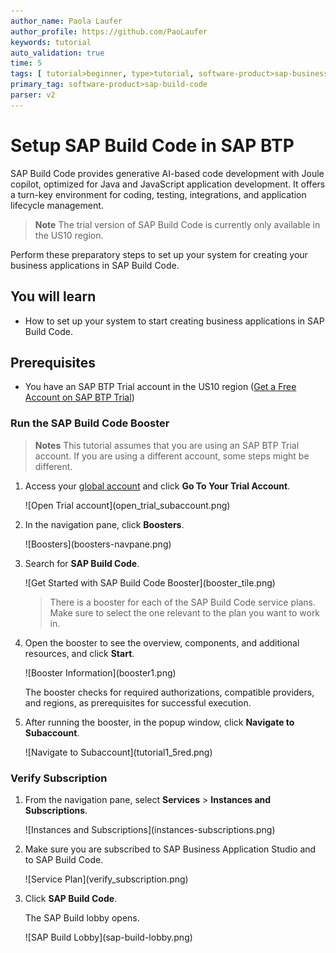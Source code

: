 ```yaml
---
author_name: Paola Laufer
author_profile: https://github.com/PaoLaufer
keywords: tutorial
auto_validation: true
time: 5
tags: [ tutorial>beginner, type>tutorial, software-product>sap-business-application-studio, software-product>sapui5, software-product>sap-mobile-services, software-product-function>sap-fiori-elements, software-product-function>sap-cloud-application-programming-model, software-product>sap-business-technology-platform ]
primary_tag: software-product>sap-build-code
parser: v2
---
```


# Setup SAP Build Code in SAP BTP
<!-- description --> SAP Build Code provides generative AI-based code development with Joule copilot, optimized for Java and JavaScript application development. It offers a turn-key environment for coding, testing, integrations, and application lifecycle management.
>**Note** The trial version of SAP Build Code is currently only available in the US10 region. 

Perform these preparatory steps to set up your system for creating your business applications in SAP Build Code.


## You will learn
- How to set up your system to start creating business applications in SAP Build Code.   

## Prerequisites
 - You have an SAP BTP Trial account in the US10 region ([Get a Free Account on SAP BTP Trial](hcp-create-trial-account)) 

### Run the SAP Build Code Booster

>**Notes** This tutorial assumes that you are using an SAP BTP Trial account. If you are using a different account, some steps might be different. <br>
    

1. Access your [global account](https://account.hanatrial.ondemand.com/) and click **Go To Your Trial Account**.

    <!-- border -->![Open Trial account](open_trial_subaccount.png)

2. In the navigation pane, click **Boosters**. 

    <!-- border -->![Boosters](boosters-navpane.png)
    
3. Search for **SAP Build Code**.
   
    <!-- border -->![Get Started with SAP Build Code Booster](booster_tile.png)

    >There is a booster for each of the SAP Build Code service plans. Make sure to select the one relevant to the plan you want to work in.
    
4. Open the booster to see the overview, components, and additional resources, and click **Start**.

   
    <!-- border -->![Booster Information](booster1.png)

    The booster checks for required authorizations, compatible providers, and regions, as prerequisites for successful execution.

5. After running the booster, in the popup window, click **Navigate to Subaccount**.
    
    <!-- border -->![Navigate to Subaccount](tutorial1_5red.png)


### Verify Subscription
1. From the navigation pane, select **Services** > **Instances and Subscriptions**.
   
    <!-- border -->![Instances and Subscriptions](instances-subscriptions.png)

2. Make sure you are subscribed to SAP Business Application Studio and to SAP Build Code. 

    <!-- border -->![Service Plan](verify_subscription.png)

3. Click **SAP Build Code**.

    The SAP Build lobby opens.

    <!-- border -->![SAP Build Lobby](sap-build-lobby.png)